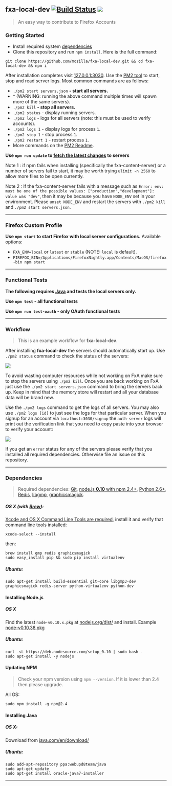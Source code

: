 ## fxa-local-dev [![Build Status](https://travis-ci.org/mozilla/fxa-local-dev.svg?branch=master)](https://travis-ci.org/mozilla/fxa-local-dev) ![](https://img.shields.io/badge/tested_on-OS%20X%20and_Ubuntu-brightgreen.svg)
> An easy way to contribute to Firefox Accounts

### Getting Started

- Install required system [dependencies](#dependencies)
- Clone this repository and run `npm install`. Here is the full command:
```
git clone https://github.com/mozilla/fxa-local-dev.git && cd fxa-local-dev && npm i
``` 

After installation completes visit [127.0.0.1:3030](http://127.0.0.1:3030/). Use the [PM2 tool](https://github.com/Unitech/PM2#main-features) to start, stop and read server logs.  Most common commands are as follows:

- `./pm2 start servers.json` **- start all servers.** 
- ^ (WARNING: running the above command multiple times will spawn more of the same servers).
- `./pm2 kill` **- stop all servers.**
- `./pm2 status` - display running servers. 
- `./pm2 logs` - logs for all servers (note: this must be used to verify accounts).
- `./pm2 logs 1` - display logs for process `1`.
- `./pm2 stop 1` - stop process `1`.
- `./pm2 restart 1` - restart process `1`.
- More commands on the [PM2 Readme](https://github.com/Unitech/PM2#main-features).

**Use `npm run update` to [fetch the latest changes](_scripts/update_all.sh) to servers**

Note 1 : if npm fails when installing (specifically the fxa-content-server) or a number of servers fail to start, it may be worth trying `ulimit -n 2560` to allow more files to be open currently.

Note 2 : If the fxa-content-server fails with a message such as `Error: env: must be one of the possible values: ["production","development"]: value was "dev"`, then it may be because you have `NODE_ENV` set in your environment. Please `unset NODE_ENV` and restart the servers with `./pm2 kill` and `./pm2 start servers.json`.

*******

### Firefox Custom Profile 

**Use `npm start` to start Firefox with local server configurations.**
Available options:

* `FXA_ENV=local` or `latest` or `stable` (NOTE: `local` is default).
* `FIREFOX_BIN=/Applications/FirefoxNightly.app/Contents/MacOS/firefox-bin npm start`

*******

### Functional Tests

**The following requires [Java](https://www.java.com/en/download/) and tests the local servers only.**

**Use `npm test` - all functional tests**

**Use `npm run test-oauth` - only OAuth functional tests**

*******

### Workflow
> This is an example workflow for **fxa-local-dev**.

After installing **fxa-local-dev** the servers should automatically start up. Use `./pm2 status` command to check the status of the servers: 

![](http://i.imgur.com/eqL8FiZ.png)

To avoid wasting computer resources while not working on FxA make sure to stop the servers using `./pm2 kill`.
Once you are back working on FxA just use the `./pm2 start servers.json` command to bring the servers back up. Keep in mind that the memory store will restart and all your database data will be brand new.

Use the `./pm2 logs` command to get the logs of all servers. You may also use `./pm2 logs [id]` to just see the logs for that particular server. When you signup for an account via `localhost:3030/signup` the `auth-server` logs will print out the verification link that you need to copy paste into your browser to verify your account:

![](http://i.imgur.com/oGYXSPl.png)

If you get an `error` status for any of the servers please verify that you installed all required dependencies. Otherwise file an issue on this repository.  

*******

### Dependencies
> Required dependencies: 
[Git](http://git-scm.com/book/en/v2/Getting-Started-Installing-Git), 
[node.js **0.10** with npm 2.4+](http://nodejs.org/), 
[Python 2.6+](https://www.python.org/), 
[Redis](http://redis.io/), 
[libgmp](https://gmplib.org/),
[graphicsmagick](http://www.graphicsmagick.org/).

##### OS X (with [Brew](http://brew.sh/)): 

[Xcode and OS X Command Line Tools are required](https://developer.apple.com/xcode/), install it and verify that command line tools installed:
```
xcode-select --install
```
then:
```
brew install gmp redis graphicsmagick
sudo easy_install pip && sudo pip install virtualenv
```

##### Ubuntu: 
```
sudo apt-get install build-essential git-core libgmp3-dev graphicsmagick redis-server python-virtualenv python-dev
```

#### Installing Node.js
##### OS X 
Find the latest `node-v0.10.x.pkg` at [nodejs.org/dist/](http://nodejs.org/dist/) and install. Example [node-v0.10.38.pkg](http://nodejs.org/dist/v0.10.38/node-v0.10.38.pkg)

##### Ubuntu: 

```
curl -sL https://deb.nodesource.com/setup_0.10 | sudo bash -
sudo apt-get install -y nodejs
```

#### Updating NPM
> Check your npm version using `npm --version`. If it is lower than 2.4 then please upgrade.

All OS: 
```
sudo npm install -g npm@2.4
```

#### Installing Java

##### OS X: 

Download from [java.com/en/download/](https://www.java.com/en/download/)

##### Ubuntu: 

```
sudo add-apt-repository ppa:webupd8team/java
sudo apt-get update
sudo apt-get install oracle-java7-installer
```

*******
